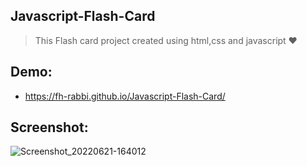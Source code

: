## Javascript-Flash-Card
> This Flash card project created using html,css and javascript ❤️

## Demo:
* https://fh-rabbi.github.io/Javascript-Flash-Card/

## Screenshot:
![Screenshot_20220621-164012](https://user-images.githubusercontent.com/71178740/174781502-f80039a0-2388-42d5-b7bc-401a4452b05a.png)

